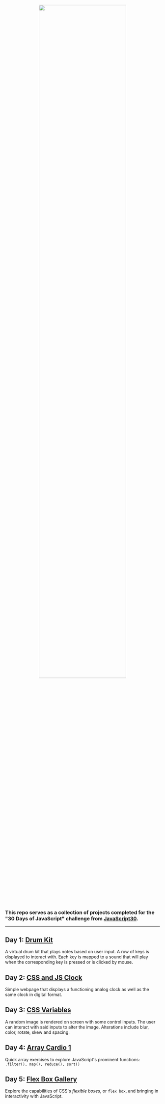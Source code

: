 <p align="center"><img src='https://i.imgur.com/EgOcGx3.png' align="center" width="75%" /></p>


### This repo serves as a collection of projects completed for the "30 Days of JavaScript" challenge from [JavaScript30](https://javascript30.com/).
---
## Day 1: [Drum Kit](https://github.com/ynoTL23/JavaScript30/tree/master/Drum%20Kit)
A virtual drum kit that plays notes based on user input. A row of keys is displayed to interact with. Each key is mapped to a sound that will play when the corresponding key is pressed or is clicked by mouse.

## Day 2: [CSS and JS Clock](https://github.com/ynoTL23/JavaScript30/tree/master/CSS%20and%20JS%20Clock)
Simple webpage that displays a functioning analog clock as well as the same clock in digital format.

## Day 3: [CSS Variables](https://github.com/ynoTL23/JavaScript30/tree/master/CSS%20Variables)
A random image is rendered on screen with some control inputs. The user can interact with said inputs to alter the image. Alterations include blur, color, rotate, skew and spacing.

## Day 4: [Array Cardio 1](https://github.com/ynoTL23/JavaScript30/tree/master/Array%20Cardio%201)
Quick array exercises to explore JavaScript's prominent functions: `.filter(), map(), reduce(), sort()`

## Day 5: [Flex Box Gallery](https://github.com/ynoTL23/JavaScript30/tree/master/Flex%20Box%20Gallery)
Explore the capabilities of CSS's *flexible boxes*, or `flex box`, and bringing in interactivity with JavaScript.
